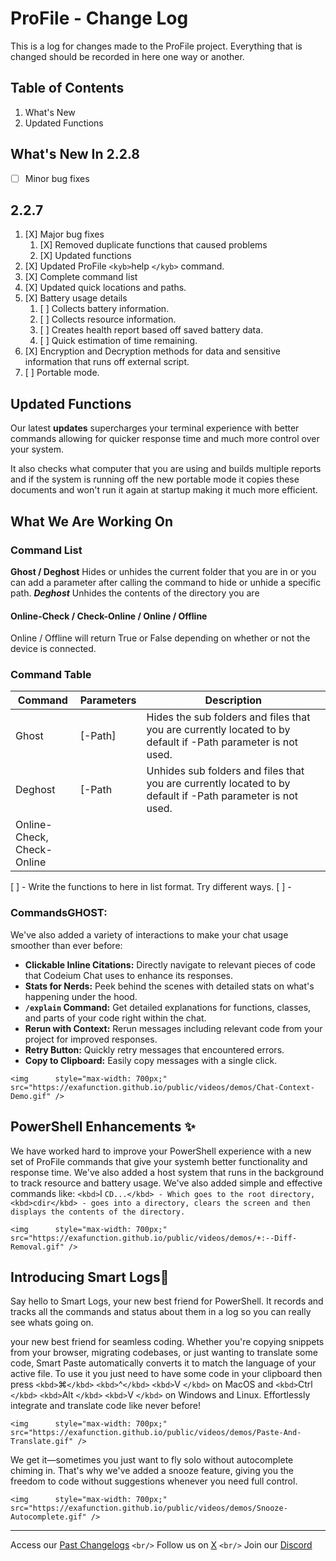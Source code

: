 # ProFile - Change Log

This is a log for changes made to the ProFile project. Everything that is changed should be recorded in here one way or another.

## Table of Contents

1. What's New
2. Updated Functions

## **What's New In 2.2.8**

* [ ] Minor bug fixes

## **2.2.7**

1. [X] Major bug fixes
    1. [X] Removed duplicate functions that caused problems
    2. [X] Updated functions
2. [X] Updated ProFile `<kyb>`help `</kyb>` command.
3. [X] Complete command list
4. [X] Updated quick locations and paths.
5. [X] Battery usage details
    1. [ ] Collects battery information.
    2. [ ] Collects resource information.
    3. [ ] Creates health report based off saved battery data.
    4. [ ] Quick estimation of time remaining.
6. [X] Encryption and Decryption methods for data and sensitive information that runs off external script.
7. [ ] Portable mode.

## Updated Functions

Our latest __updates__ supercharges your terminal experience with better commands allowing for quicker response time and much more control over your system.

It also checks what computer that you are using and builds multiple reports and if the system is running off the new portable mode it copies these documents and won't run it again at startup making it much more efficient.

## What We Are Working On

### Command List

**Ghost / Deghost** Hides or unhides the current folder that you are in or you can add a parameter after calling the command to hide or unhide a specific path.
***Deghost*** Unhides the contents of the directory you are

#### Online-Check / Check-Online / Online / Offline

Online / Offline will return True or False depending on whether or not the device is connected.

### Command Table

| Command                         | Parameters | Description                                                                                                    |
| ------------------------------- | ---------- | -------------------------------------------------------------------------------------------------------------- |
| Ghost                           | [-Path]    | Hides the sub folders and files that you are currently located to by default if -Path parameter is not used. |
| Deghost                         | [-Path     | Unhides sub folders and files that you are currently located to by default if -Path parameter is not used.   |
| Online-Check,<br />Check-Online |            |                                                                                                                |

[ ] - Write the functions to here in list format. Try different ways.
[ ] -

### CommandsG**HOST:**

We've also added a variety of interactions to make your chat usage smoother than ever before:

- **Clickable Inline Citations:** Directly navigate to relevant pieces of code that Codeium Chat uses to enhance its responses.
- **Stats for Nerds:** Peek behind the scenes with detailed stats on what's happening under the hood.
- **`/explain` Command:** Get detailed explanations for functions, classes, and parts of your code right within the chat.
- **Rerun with Context:** Rerun messages including relevant code from your project for improved responses.
- **Retry Button:** Quickly retry messages that encountered errors.
- **Copy to Clipboard:** Easily copy messages with a single click.

`<img      style="max-width: 700px;"      src="https://exafunction.github.io/public/videos/demos/Chat-Context-Demo.gif" />`

## PowerShell Enhancements ✨

We have worked hard to improve your PowerShell experience with a new set of ProFile commands that give your systemh better functionality and response time. We've also added a host system that runs in the background to track resource and battery usage. We've also added simple and effective commands like: `<kbd>`I `CD...</kbd> - Which goes to the root directory, <kbd>cdir</kbd> - goes into a directory, clears the screen and then displays the contents of the directory.`

`<img      style="max-width: 700px;"      src="https://exafunction.github.io/public/videos/demos/+:--Diff-Removal.gif" />`

## Introducing Smart Logs🧠

Say hello to Smart Logs, your new best friend for PowerShell. It records and tracks all the commands and status about them in a log so you can really see whats going on.

your new best friend for seamless coding. Whether you're copying snippets from your browser, migrating codebases, or just wanting to translate some code, Smart Paste automatically converts it to match the language of your active file. To use it you just need to have some code in your clipboard then press `<kbd>`⌘`</kbd>` `<kbd>`^`</kbd>` `<kbd>`V `</kbd>` on MacOS and `<kbd>`Ctrl `</kbd>` `<kbd>`Alt `</kbd>` `<kbd>`V `</kbd>` on Windows and Linux. Effortlessly integrate and translate code like never before!

`<img      style="max-width: 700px;"      src="https://exafunction.github.io/public/videos/demos/Paste-And-Translate.gif" />`

We get it—sometimes you just want to fly solo without autocomplete chiming in. That's why we've added a snooze feature, giving you the freedom to code without suggestions whenever you need full control.

`<img      style="max-width: 700px;"      src="https://exafunction.github.io/public/videos/demos/Snooze-Autocomplete.gif" />`

---

Access our [Past Changelogs](https://codeium.com/changelog) `<br/>`
Follow us on [X](https://twitter.com/codeiumdev) `<br/>`
Join our [Discord](https://discord.gg/3XFf78nAx5)
